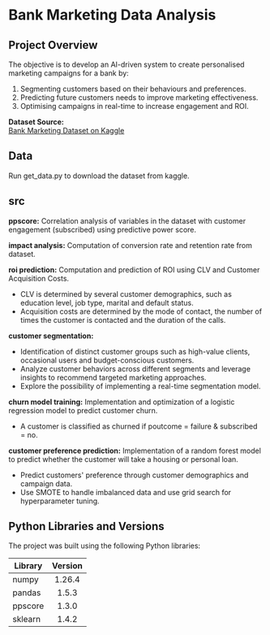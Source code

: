 # Bank Marketing Data Analysis

## Project Overview
The objective is to develop an AI-driven system to create personalised marketing campaigns for a bank by:
1.	Segmenting customers based on their behaviours and preferences.
2.	Predicting future customers needs to improve marketing effectiveness.
3.	Optimising campaigns in real-time to increase engagement and ROI.

**Dataset Source:**  
[Bank Marketing Dataset on Kaggle](https://www.kaggle.com/datasets/berkayalan/bank-marketing-data-set/data)

## Data
Run get_data.py to download the dataset from kaggle.

## src

**ppscore:**
Correlation analysis of variables in the dataset with customer engagement (subscribed) using predictive power score.

**impact analysis:**
Computation of conversion rate and retention rate from dataset.

**roi prediction:**
Computation and prediction of ROI using CLV and Customer Acquisition Costs.
- CLV is determined by several customer demographics, such as education level, job type, marital and default status.
- Acquisition costs are determined by the mode of contact, the number of times the customer is contacted and the duration of the calls.

**customer segmentation:**
- Identification of distinct customer groups such as high-value clients, occasional users and budget-conscious customers.
- Analyze customer behaviors across different segments and leverage insights to recommend targeted marketing approaches.
- Explore the possibility of implementing a real-time segmentation
model.

**churn model training:**
Implementation and optimization of a logistic regression model to predict customer churn.
- A customer is classified as churned if poutcome = failure & subscribed = no.

**customer preference prediction:**
Implementation of a random forest model to predict whether the customer will take a housing or personal loan.
- Predict customers' preference through customer demographics and campaign data.
- Use SMOTE to handle imbalanced data and use grid search for hyperparameter tuning.

## Python Libraries and Versions
The project was built using the following Python libraries:

| Library      | Version |
| -------------|:-------:|
| numpy        | 1.26.4  |
| pandas       | 1.5.3   |
| ppscore      | 1.3.0   |
| sklearn      | 1.4.2   |


